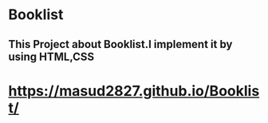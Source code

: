# Booklist
## This Project about Booklist.I implement it by using HTML,CSS
# https://masud2827.github.io/Booklist/

